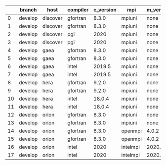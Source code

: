 |    | branch   | host     | compiler   | c_version   | mpi      | m_version   | o_g   | os     | build   | u_pass   | u_fail   | s_pass   | s_fail   | e_pass   | e_fail   |   nuopc_pass |   nuopc_fail | hash                                                                                                                     | modified            |
|----|----------|----------|------------|-------------|----------|-------------|-------|--------|---------|----------|----------|----------|----------|----------|----------|--------------|--------------|--------------------------------------------------------------------------------------------------------------------------|---------------------|
|  0 | develop  | discover | gfortran   | 8.3.0       | mpiuni   | none        | O     | Linux  | Fail    | 7550     | 0        | 8        | 0        | 43       | 0        |            0 |           50 | [artifacts](https://github.com/esmf-org/esmf-test-artifacts/tree/discover/develop/discover/gfortran/8.3.0/O/mpiuni/none) | 02/19/2022_01:32:06 |
|  1 | develop  | discover | gfortran   | 8.3.0       | mpiuni   | none        | g     | Linux  | Fail    | 12174    | 0        | 8        | 0        | 43       | 0        |            0 |           50 | [artifacts](https://github.com/esmf-org/esmf-test-artifacts/tree/discover/develop/discover/gfortran/8.3.0/g/mpiuni/none) | 02/19/2022_01:32:06 |
|  2 | develop  | discover | pgi        | 2020        | mpiuni   | none        | O     | Linux  | Fail    | 6928     | 622      | 6        | 2        | 40       | 3        |            0 |           50 | [artifacts](https://github.com/esmf-org/esmf-test-artifacts/tree/discover/develop/discover/pgi/2020/O/mpiuni/none)       | 02/19/2022_01:32:06 |
|  3 | develop  | discover | pgi        | 2020        | mpiuni   | none        | g     | Linux  | Fail    | 9788     | 494      | 4        | 4        | 40       | 3        |            0 |           50 | [artifacts](https://github.com/esmf-org/esmf-test-artifacts/tree/discover/develop/discover/pgi/2020/g/mpiuni/none)       | 02/19/2022_01:32:06 |
|  4 | develop  | gaea     | gfortran   | 8.3.0       | mpiuni   | none        | O     | Unicos | Fail    | 7550     | 0        | 8        | 0        | 43       | 0        |            0 |           50 | [artifacts](https://github.com/esmf-org/esmf-test-artifacts/tree/gaea/develop/gaea/gfortran/8.3.0/O/mpiuni/none)         | 02/19/2022_01:32:29 |
|  5 | develop  | gaea     | gfortran   | 8.3.0       | mpiuni   | none        | g     | Unicos | Fail    | 12174    | 0        | 8        | 0        | 43       | 0        |            0 |           50 | [artifacts](https://github.com/esmf-org/esmf-test-artifacts/tree/gaea/develop/gaea/gfortran/8.3.0/g/mpiuni/none)         | 02/19/2022_01:32:29 |
|  6 | develop  | gaea     | intel      | 2019.5      | mpiuni   | none        | O     | Unicos | Fail    | 10395    | -113     | 8        | 0        | 43       | 0        |            0 |           50 | [artifacts](https://github.com/esmf-org/esmf-test-artifacts/tree/gaea/develop/gaea/intel/2019.5/O/mpiuni/none)           | 02/19/2022_01:32:29 |
|  7 | develop  | gaea     | intel      | 2019.5      | mpiuni   | none        | g     | Unicos | Fail    | 10395    | -113     | 8        | 0        | 43       | 0        |            0 |           50 | [artifacts](https://github.com/esmf-org/esmf-test-artifacts/tree/gaea/develop/gaea/intel/2019.5/g/mpiuni/none)           | 02/19/2022_01:32:29 |
|  8 | develop  | hera     | gfortran   | 9.2.0       | mpiuni   | none        | O     | Linux  | Fail    | 7550     | 0        | 8        | 0        | 43       | 0        |            0 |           50 | [artifacts](https://github.com/esmf-org/esmf-test-artifacts/tree/hera/develop/hera/gfortran/9.2.0/O/mpiuni/none)         | 02/19/2022_01:23:02 |
|  9 | develop  | hera     | gfortran   | 9.2.0       | mpiuni   | none        | g     | Linux  | Fail    | 12174    | 0        | 8        | 0        | 43       | 0        |            0 |           50 | [artifacts](https://github.com/esmf-org/esmf-test-artifacts/tree/hera/develop/hera/gfortran/9.2.0/g/mpiuni/none)         | 02/19/2022_01:23:02 |
| 10 | develop  | hera     | intel      | 18.0.4      | mpiuni   | none        | O     | Linux  | Fail    | 7550     | 0        | 8        | 0        | 43       | 0        |            0 |           50 | [artifacts](https://github.com/esmf-org/esmf-test-artifacts/tree/hera/develop/hera/intel/18.0.4/O/mpiuni/none)           | 02/19/2022_01:23:02 |
| 11 | develop  | hera     | intel      | 18.0.4      | mpiuni   | none        | g     | Linux  | Fail    | 12174    | 0        | 8        | 0        | 43       | 0        |            0 |           50 | [artifacts](https://github.com/esmf-org/esmf-test-artifacts/tree/hera/develop/hera/intel/18.0.4/g/mpiuni/none)           | 02/19/2022_01:23:02 |
| 12 | develop  | orion    | gfortran   | 8.3.0       | mpiuni   | none        | O     | Linux  | Fail    | 7550     | 0        | 8        | 0        | 43       | 0        |            0 |           50 | [artifacts](https://github.com/esmf-org/esmf-test-artifacts/tree/orion/develop/orion/gfortran/8.3.0/O/mpiuni/none)       | 02/19/2022_01:23:43 |
| 13 | develop  | orion    | gfortran   | 8.3.0       | mpiuni   | none        | g     | Linux  | Fail    | 12174    | 0        | 8        | 0        | 43       | 0        |            0 |           50 | [artifacts](https://github.com/esmf-org/esmf-test-artifacts/tree/orion/develop/orion/gfortran/8.3.0/g/mpiuni/none)       | 02/19/2022_01:23:43 |
| 14 | develop  | orion    | gfortran   | 8.3.0       | openmpi  | 4.0.2       | O     | Linux  | Pass    | 9071     | 0        | 49       | 0        | 80       | 0        |           50 |            0 | [artifacts](https://github.com/esmf-org/esmf-test-artifacts/tree/orion/develop/orion/gfortran/8.3.0/O/openmpi/4.0.2)     | 02/19/2022_01:23:43 |
| 15 | develop  | orion    | gfortran   | 8.3.0       | openmpi  | 4.0.2       | g     | Linux  | Pass    | 13695    | 0        | 49       | 0        | 80       | 0        |           50 |            0 | [artifacts](https://github.com/esmf-org/esmf-test-artifacts/tree/orion/develop/orion/gfortran/8.3.0/g/openmpi/4.0.2)     | 02/19/2022_01:23:43 |
| 16 | develop  | orion    | intel      | 2020        | intelmpi | 2020.2      | O     | Linux  | Pass    | 9069     | 2        | 49       | 0        | 80       | 0        |           50 |            0 | [artifacts](https://github.com/esmf-org/esmf-test-artifacts/tree/orion/develop/orion/intel/2020/O/intelmpi/2020.2)       | 02/19/2022_01:23:43 |
| 17 | develop  | orion    | intel      | 2020        | intelmpi | 2020.2      | g     | Linux  | Pass    | fail     | fail     | fail     | fail     | fail     | fail     |            0 |            0 | [artifacts](https://github.com/esmf-org/esmf-test-artifacts/tree/orion/develop/orion/intel/2020/g/intelmpi/2020.2)       | 02/19/2022_01:23:43 |
